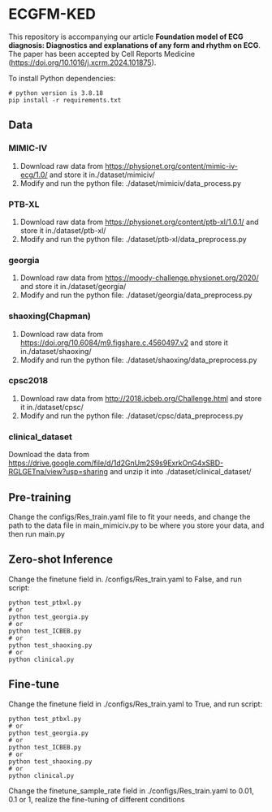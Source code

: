 # ECGFM-KED

This repository is accompanying our article **Foundation model of ECG diagnosis: Diagnostics and explanations of any form and rhythm on ECG**. The paper has been accepted by Cell Reports Medicine (https://doi.org/10.1016/j.xcrm.2024.101875).

To install Python dependencies:

```
# python version is 3.8.18
pip install -r requirements.txt
```

## Data
### MIMIC-IV
1. Download raw data from https://physionet.org/content/mimic-iv-ecg/1.0/ and store it in./dataset/mimiciv/
2. Modify and run the python file: ./dataset/mimiciv/data_process.py 

### PTB-XL
1. Download raw data from https://physionet.org/content/ptb-xl/1.0.1/ and store it in./dataset/ptb-xl/
2. Modify and run the python file: ./dataset/ptb-xl/data_preprocess.py 

### georgia
1. Download raw data from https://moody-challenge.physionet.org/2020/ and store it in./dataset/georgia/
2. Modify and run the python file: ./dataset/georgia/data_preprocess.py

### shaoxing(Chapman)
1. Download raw data from https://doi.org/10.6084/m9.figshare.c.4560497.v2 and store it in./dataset/shaoxing/
2. Modify and run the python file: ./dataset/shaoxing/data_preprocess.py

### cpsc2018
1. Download raw data from http://2018.icbeb.org/Challenge.html and store it in./dataset/cpsc/
2. Modify and run the python file: ./dataset/cpsc/data_preprocess.py

### clinical_dataset

Download the data from https://drive.google.com/file/d/1d2GnUm2S9s9ExrkOnG4xSBD-RGLGETna/view?usp=sharing and unzip it into ./dataset/clinical_dataset/

## Pre-training

Change the configs/Res_train.yaml file to fit your needs, and change the path to the data file in main_mimiciv.py to be where you store your data, and then run main.py
## Zero-shot Inference

Change the finetune field in. /configs/Res_train.yaml to False, and run script:

```
python test_ptbxl.py
# or
python test_georgia.py
# or
python test_ICBEB.py
# or
python test_shaoxing.py
# or
python clinical.py
```
## Fine-tune

Change the finetune field in ./configs/Res_train.yaml to True, and run script:

```
python test_ptbxl.py
# or
python test_georgia.py
# or
python test_ICBEB.py
# or
python test_shaoxing.py
# or
python clinical.py
```
Change the finetune_sample_rate field in ./configs/Res_train.yaml to 0.01, 0.1 or 1,  realize the fine-tuning of different conditions
